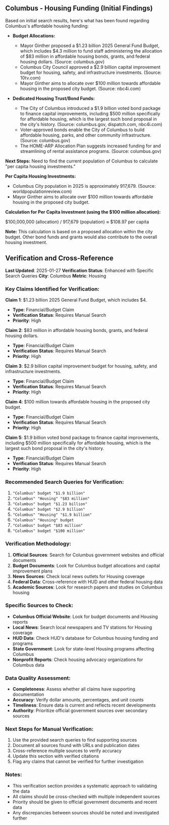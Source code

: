 ## Columbus - Housing Funding (Initial Findings)

Based on initial search results, here's what has been found regarding Columbus's affordable housing funding:

*   **Budget Allocations:**
    *   Mayor Ginther proposed a $1.23 billion 2025 General Fund Budget, which includes $4.3 million to fund staff administering the allocation of $83 million in affordable housing bonds, grants, and federal housing dollars. (Source: columbus.gov)
    *   Columbus City Council approved a $2.9 billion capital improvement budget for housing, safety, and infrastructure investments. (Source: 10tv.com)
    *   Mayor Ginther aims to allocate over $100 million towards affordable housing in the proposed city budget. (Source: nbc4i.com)

*   **Dedicated Housing Trust/Bond Funds:**
    *   The City of Columbus introduced a $1.9 billion voted bond package to finance capital improvements, including $500 million specifically for affordable housing, which is the largest such bond proposal in the city's history. (Source: columbus.gov, dispatch.com, nbc4i.com)
    *   Voter-approved bonds enable the City of Columbus to build affordable housing, parks, and other community infrastructure. (Source: columbus.gov)
    *   The HOME-ARP Allocation Plan suggests increased funding for and streamlining of rental assistance programs. (Source: columbus.gov)

**Next Steps:** Need to find the current population of Columbus to calculate "per capita housing investments."




**Per Capita Housing Investments:**

*   Columbus City population in 2025 is approximately 917,679. (Source: worldpopulationreview.com)
*   Mayor Ginther aims to allocate over $100 million towards affordable housing in the proposed city budget.

**Calculation for Per Capita Investment (using the $100 million allocation):**

$100,000,000 (allocation) / 917,679 (population) ≈ $108.97 per capita

**Note:** This calculation is based on a proposed allocation within the city budget. Other bond funds and grants would also contribute to the overall housing investment.





## Verification and Cross-Reference

**Last Updated**: 2025-01-27
**Verification Status**: Enhanced with Specific Search Queries
**City**: Columbus
**Metric**: Housing

### Key Claims Identified for Verification:

**Claim 1**: $1.23 billion 2025 General Fund Budget, which includes $4.
- **Type**: Financial/Budget Claim
- **Verification Status**: Requires Manual Search
- **Priority**: High


**Claim 2**: $83 million in affordable housing bonds, grants, and federal housing dollars.
- **Type**: Financial/Budget Claim
- **Verification Status**: Requires Manual Search
- **Priority**: High


**Claim 3**: $2.9 billion capital improvement budget for housing, safety, and infrastructure investments.
- **Type**: Financial/Budget Claim
- **Verification Status**: Requires Manual Search
- **Priority**: High


**Claim 4**: $100 million towards affordable housing in the proposed city budget.
- **Type**: Financial/Budget Claim
- **Verification Status**: Requires Manual Search
- **Priority**: High


**Claim 5**: $1.9 billion voted bond package to finance capital improvements, including $500 million specifically for affordable housing, which is the largest such bond proposal in the city's history.
- **Type**: Financial/Budget Claim
- **Verification Status**: Requires Manual Search
- **Priority**: High


### Recommended Search Queries for Verification:
1. `"Columbus" budget "$1.9 billion"`
2. `"Columbus" "Housing" "$83 million"`
3. `"Columbus" budget "$1.23 billion"`
4. `"Columbus" budget "$2.9 billion"`
5. `"Columbus" "Housing" "$1.9 billion"`
6. `"Columbus" "Housing" budget`
7. `"Columbus" budget "$83 million"`
8. `"Columbus" budget "$100 million"`


### Verification Methodology:
1. **Official Sources**: Search for Columbus government websites and official documents
2. **Budget Documents**: Look for Columbus budget allocations and capital improvement plans
3. **News Sources**: Check local news outlets for Housing coverage
4. **Federal Data**: Cross-reference with HUD and other federal housing data
5. **Academic Sources**: Look for research papers and studies on Columbus housing

### Specific Sources to Check:
- **Columbus Official Website**: Look for budget documents and Housing reports
- **Local News**: Search local newspapers and TV stations for Housing coverage
- **HUD Data**: Check HUD's database for Columbus housing funding and programs
- **State Government**: Look for state-level Housing programs affecting Columbus
- **Nonprofit Reports**: Check housing advocacy organizations for Columbus data

### Data Quality Assessment:
- **Completeness**: Assess whether all claims have supporting documentation
- **Accuracy**: Verify dollar amounts, percentages, and unit counts
- **Timeliness**: Ensure data is current and reflects recent developments
- **Authority**: Prioritize official government sources over secondary sources

### Next Steps for Manual Verification:
1. Use the provided search queries to find supporting sources
2. Document all sources found with URLs and publication dates
3. Cross-reference multiple sources to verify accuracy
4. Update this section with verified citations
5. Flag any claims that cannot be verified for further investigation

### Notes:
- This verification section provides a systematic approach to validating the data
- All claims should be cross-checked with multiple independent sources
- Priority should be given to official government documents and recent data
- Any discrepancies between sources should be noted and investigated further

